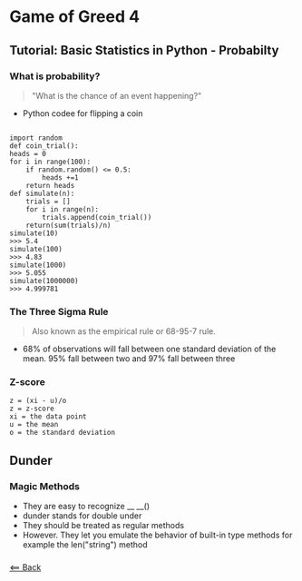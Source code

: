 # Game of Greed 4

<!-- https://www.dataquest.io/blog/basic-statistics-in-python-probability/ https://dbader.org/blog/python-dunder-methods -->

## Tutorial: Basic Statistics in Python - Probabilty

### What is probability?
> "What is the chance of an event happening?"

- Python codee for flipping a coin
```

import random
def coin_trial():
heads = 0
for i in range(100):
    if random.random() <= 0.5:
        heads +=1
    return heads
def simulate(n):
    trials = []
    for i in range(n):
        trials.append(coin_trial())
    return(sum(trials)/n)
simulate(10)
>>> 5.4
simulate(100)
>>> 4.83
simulate(1000)
>>> 5.055
simulate(1000000)
>>> 4.999781

```

### The Three Sigma Rule
> Also known as the empirical rule or 68-95-7 rule.
- 68% of observations will fall between one standard deviation of the mean. 95% fall between two and 97% fall between three

### Z-score

```
z = (xi - u)/o
z = z-score
xi = the data point
u = the mean
o = the standard deviation
```

## Dunder


### Magic Methods
- They are easy to recognize __  __()
- dunder stands for double under
- They should be treated as regular methods
- However. They let you emulate the behavior of built-in type methods for example the len("string") method


###

[<== Back](README.md)